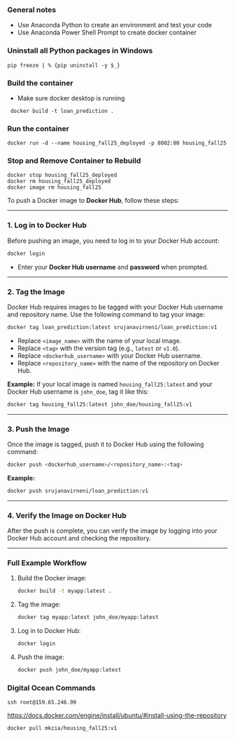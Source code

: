 ### General notes
- Use Anaconda Python to create an environment and test your code
- Use Anaconda Power Shell Prompt to create docker container


### Uninstall all Python packages in Windows

```
pip freeze | % {pip uninstall -y $_}
```

### Build the container
- Make sure docker desktop is running

```
 docker build -t loan_prediction .
```

### Run the container

```
docker run -d --name housing_fall25_deployed -p 8002:80 housing_fall25
````

### Stop and Remove Container to Rebuild

```
docker stop housing_fall25_deployed
docker rm housing_fall25_deployed
docker image rm housing_fall25
````


To push a Docker image to **Docker Hub**, follow these steps:

---

### **1. Log in to Docker Hub**
Before pushing an image, you need to log in to your Docker Hub account:
```bash
docker login
```
- Enter your **Docker Hub username** and **password** when prompted.

---

### **2. Tag the Image**
Docker Hub requires images to be tagged with your Docker Hub username and repository name. Use the following command to tag your image:

```bash
docker tag loan_prediction:latest srujanavirneni/loan_prediction:v1
```

- Replace `<image_name>` with the name of your local image.
- Replace `<tag>` with the version tag (e.g., `latest` or `v1.0`).
- Replace `<dockerhub_username>` with your Docker Hub username.
- Replace `<repository_name>` with the name of the repository on Docker Hub.

**Example:**
If your local image is named `housing_fall25:latest` and your Docker Hub username is `john_doe`, tag it like this:
```bash
docker tag housing_fall25:latest john_doe/housing_fall25:v1
```

---

### **3. Push the Image**
Once the image is tagged, push it to Docker Hub using the following command:
```bash
docker push <dockerhub_username>/<repository_name>:<tag>
```

**Example:**
```bash
docker push srujanavirneni/loan_prediction:v1
```

---

### **4. Verify the Image on Docker Hub**
After the push is complete, you can verify the image by logging into your Docker Hub account and checking the repository.

---

### **Full Example Workflow**
1. Build the Docker image:
   ```bash
   docker build -t myapp:latest .
   ```
2. Tag the image:
   ```bash
   docker tag myapp:latest john_doe/myapp:latest
   ```
3. Log in to Docker Hub:
   ```bash
   docker login
   ```
4. Push the image:
   ```bash
   docker push john_doe/myapp:latest
   ```


### Digital Ocean Commands

```
ssh root@159.65.246.99

```

https://docs.docker.com/engine/install/ubuntu/#install-using-the-repository


```
docker pull mkzia/housing_fall25:v1
```